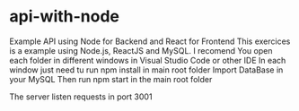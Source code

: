 # api-with-node
Example API using Node for Backend and React for Frontend
This exercices is a example using Node.js, ReactJS and MySQL.
I recomend You open each folder in different windows in Visual Studio Code or other IDE
In each window just need tu run npm install in main root folder
Import DataBase in your MySQL 
Then run npm start in the main root folder

The server listen requests in port 3001
